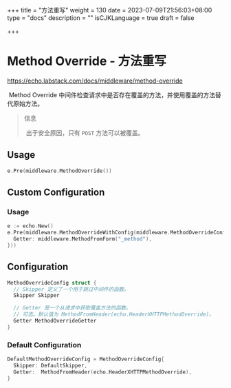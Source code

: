 +++
title = "方法重写"
weight = 130
date = 2023-07-09T21:56:03+08:00
type = "docs"
description = ""
isCJKLanguage = true
draft = false

+++

# Method Override - 方法重写

https://echo.labstack.com/docs/middleware/method-override

​	Method Override 中间件检查请求中是否存在覆盖的方法，并使用覆盖的方法替代原始方法。

> 信息
>
> ​	出于安全原因，只有 `POST` 方法可以被覆盖。

## Usage

```go
e.Pre(middleware.MethodOverride())
```



## Custom Configuration

### Usage

```go
e := echo.New()
e.Pre(middleware.MethodOverrideWithConfig(middleware.MethodOverrideConfig{
  Getter: middleware.MethodFromForm("_method"),
}))
```



## Configuration

```go
MethodOverrideConfig struct {
  // Skipper 定义了一个用于跳过中间件的函数。
  Skipper Skipper

  // Getter 是一个从请求中获取覆盖方法的函数。
  // 可选。默认值为 MethodFromHeader(echo.HeaderXHTTPMethodOverride)。
  Getter MethodOverrideGetter
}
```



### Default Configuration

```go
DefaultMethodOverrideConfig = MethodOverrideConfig{
  Skipper: DefaultSkipper,
  Getter:  MethodFromHeader(echo.HeaderXHTTPMethodOverride),
}
```